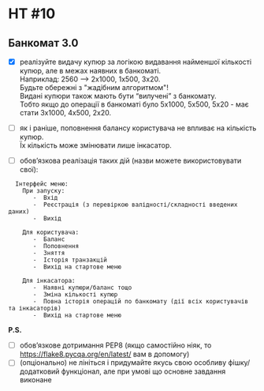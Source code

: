 # HT #10
## Банкомат 3.0
- [X] реалізуйте видачу купюр за логікою видавання найменшої кількості купюр, але в межах наявних в банкоматі.<br/> 
  Наприклад: 2560 --> 2х1000, 1х500, 3х20. <br/>Будьте обережні з "жадібним алгоритмом"!<br> 
  Видані купюри також мають бути “вилучені” з банкомату.<br/> 
  Тобто якщо до операції в банкоматі було 5х1000, 5х500, 5х20 - має стати 3х1000, 4х500, 2х20.<br/>
- [ ] як і раніше, поповнення балансу користувача не впливає на кількість купюр.<br/>Їх кількість може змінювати лише інкасатор.

- [ ] обов’язкова реалізація таких дій (назви можете використовувати свої):
```
  Інтерфейс меню:
    При запуску:
       -  Вхід
       -  Реєстрація (з перевіркою валідності/складності введених даних)
       -  Вихід

    Для користувача:
       -  Баланс
       -  Поповнення
       -  Зняття
       -  Історія транзакцій
       -  Вихід на стартове меню

    Для інкасатора:
       -  Наявні купюри/баланс тощо
       -  Зміна кількості купюр
       -  Повна історія операцій по банкомату (дії всіх користувачів та інкасаторів)
       -  Вихід на стартове меню
  ```
**P.S.**
- [ ] обов’язкове дотримання РЕР8 (якщо самостійно ніяк, то https://flake8.pycqa.org/en/latest/ вам в допомогу)
- [ ] (опціонально) не лініться і придумайте якусь свою особливу фішку/додатковий функціонал, але при умові що основне завдання виконане
